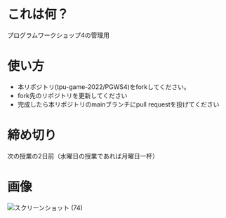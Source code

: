 # これは何？
プログラムワークショップ4の管理用

# 使い方

- 本リポジトリ(tpu-game-2022/PGWS4)をforkしてください。
- fork先のリポジトリを更新してください
- 完成したら本リポジトリのmainブランチにpull requestを投げてください


# 締め切り
次の授業の2日前（水曜日の授業であれば月曜日一杯）

# 画像

![スクリーンショット (74)](https://user-images.githubusercontent.com/71632467/195860742-67b6e271-9a90-4a2c-bf1c-524e1d2d2ecc.png)
